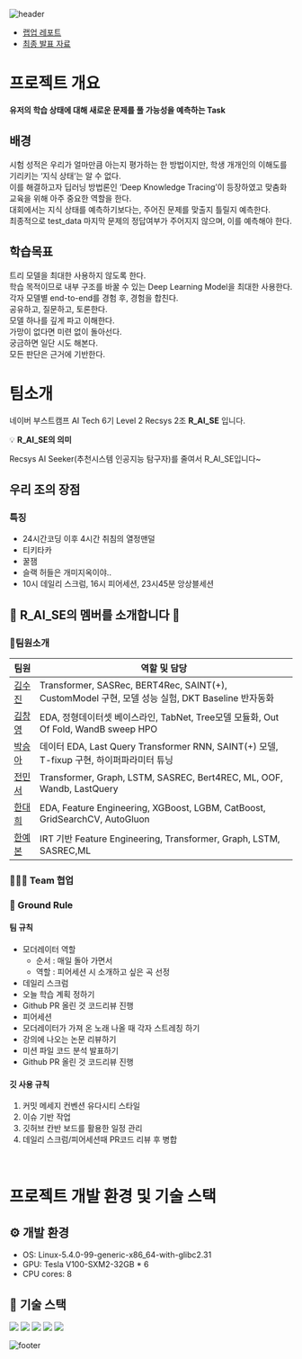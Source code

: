 ![header](https://capsule-render.vercel.app/api?type=waving&color=gradient&height=250&section=header&text=Level2-DeepKnowledgeTracing&desc=RecSys-02&fontSize=50&fontColor=FFFFFF&fontAlignY=40)
- [랩업 레포트](https://github.com/boostcampaitech6/level2-dkt-recsys-02/blob/main/docs/DKT_RecSys_02_WarpUP_report.pdf)
- [최종 발표 자료](https://github.com/boostcampaitech6/level2-dkt-recsys-02/blob/main/docs/Recsys02-level2-DKT.pptx.pdf)
# 프로젝트 개요
**유저의 학습 상태에 대해 새로운 문제를 풀 가능성을 예측하는 Task**<br>
## 배경
시험 성적은 우리가 얼마만큼 아는지 평가하는 한 방법이지만, 학생 개개인의 이해도를 기리키는 ‘지식 상태‘는 알 수 없다.<br>
이를 해결하고자 딥러닝 방법론인 ‘Deep Knowledge Tracing’이 등장하였고 맞춤화 교육을 위해 아주 중요한 역할을 한다.<br>
대회에서는 지식 상태를 예측하기보다는, 주어진 문제를 맞출지 틀릴지 예측한다.<br>
최종적으로 test_data 마지막 문제의 정답여부가 주어지지 않으며, 이를 예측해야 한다.<br>

##  학습목표
트리 모델을 최대한 사용하지 않도록 한다.<br>
학습 목적이므로 내부 구조를 바꿀 수 있는 Deep Learning Model을 최대한 사용한다.<br>
각자 모델별 end-to-end를 경험 후, 경험을 합친다.<br>
공유하고, 질문하고, 토론한다.<br>
모델 하나를 깊게 파고 이해한다. <br>
가망이 없다면 미련 없이 돌아선다.<br>
궁금하면 일단 시도 해본다.<br>
모든 판단은 근거에 기반한다.<br>

# 팀소개

네이버 부스트캠프 AI Tech 6기 Level 2 Recsys 2조 **R_AI_SE** 입니다.

<aside>
    
💡 **R_AI_SE의 의미**

Recsys AI Seeker(추천시스템 인공지능 탐구자)를 줄여서 R_AI_SE입니다~


## 우리 조의 장점
### 특징
- 24시간코딩 이후 4시간 취침의 열정맨덜
- 티키타카
- 꿀잼
- 슬랙 허들은 개미지옥이야..
- 10시 데일리 스크럼, 16시 피어세션, 23시45분 앙상블세션
</aside>

## 👋 R_AI_SE의 멤버를 소개합니다 👋

### 🦹‍팀원소개
| 팀원   | 역할 및 담당                      |
|--------|----------------------------------|
| [김수진](https://github.com/guridon) | Transformer, SASRec, BERT4Rec, SAINT(+), CustomModel 구현, 모델 성능 실험, DKT Baseline 반자동화 |
| [김창영](https://github.com/ChangZero) | EDA, 정형데이터셋 베이스라인, TabNet, Tree모델 모듈화, Out Of Fold, WandB sweep HPO |
| [박승아](https://github.com/SeungahP) | 데이터 EDA, Last Query Transformer RNN, SAINT(+) 모델, T-fixup 구현, 하이퍼파라미터 튜닝 |
| [전민서](https://github.com/Minseojeonn) | Transformer, Graph, LSTM, SASREC, Bert4REC, ML, OOF, Wandb, LastQuery |
| [한대희](https://github.com/DAEHEE97) | EDA, Feature Engineering, XGBoost, LGBM, CatBoost, GridSearchCV, AutoGluon |
| [한예본](https://github.com/Yebonn-Han) | IRT 기반 Feature Engineering, Transformer, Graph, LSTM, SASREC,ML |

### 👨‍👧‍👦 Team 협업
### 📝 Ground Rule
#### 팀 규칙
- 모더레이터 역할
  - 순서 : 매일 돌아 가면서
  - 역할 : 피어세션 시 소개하고 싶은 곡 선정
- 데일리 스크럼
- 오늘 학습 계획 정하기
- Github PR 올린 것 코드리뷰 진행
- 피어세션
- 모더레이터가 가져 온 노래 나올 때 각자 스트레칭 하기
- 강의에 나오는 논문 리뷰하기
- 미션 파일 코드 분석 발표하기
- Github PR 올린 것 코드리뷰 진행

#### 깃 사용 규칙
1. 커밋 메세지 컨벤션 유다시티 스타일
2. 이슈 기반 작업
3. 깃허브 칸반 보드를 활용한 일정 관리
4. 데일리 스크럼/피어세션때 PR코드 리뷰 후 병합

<br>

# 프로젝트 개발 환경 및 기술 스택
## ⚙️ 개발 환경
- OS: Linux-5.4.0-99-generic-x86_64-with-glibc2.31
- GPU: Tesla V100-SXM2-32GB * 6
- CPU cores: 8

## 🔧 기술 스택
![](https://img.shields.io/badge/Pytorch-EE4C2C?style=flat-square&logo=Pytorch&logoColor=white)
![](https://img.shields.io/badge/jupyter-F37626?style=flat-square&logo=Jupyter&logoColor=white)
![](https://img.shields.io/badge/scikit--learn-F7931E?style=flat-square&logo=scikit-learn&logoColor=black)
![](https://img.shields.io/badge/Pandas-150458?style=flat-square&logo=Pandas&logoColor=white)
![](https://img.shields.io/badge/Numpy-013243?style=flat-square&logo=Numpy&logoColor=white)


![footer](https://capsule-render.vercel.app/api?type=waving&color=gradient&height=200&section=footer&)
